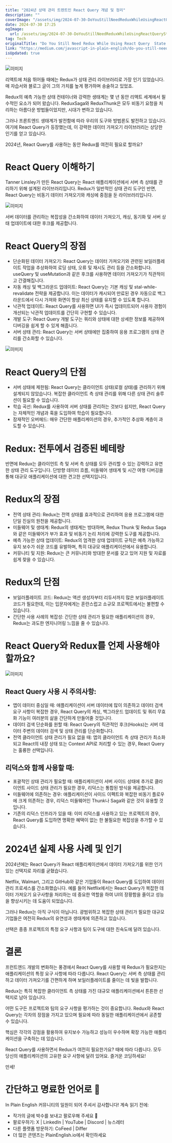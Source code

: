 ```yaml
---
title: "2024년 상태 관리 트렌트인 React Query 개념 및 정리"
description: ""
coverImage: "/assets/img/2024-07-30-DoYouStillNeedReduxWhileUsingReactQueryStateManagement2024_0.png"
date: 2024-07-30 17:25
ogImage: 
  url: /assets/img/2024-07-30-DoYouStillNeedReduxWhileUsingReactQueryStateManagement2024_0.png
tag: Tech
originalTitle: "Do You Still Need Redux While Using React Query  State Management 2024"
link: "https://medium.com/javascript-in-plain-english/do-you-still-need-redux-while-using-react-query-state-management-2024-f4d0ce881946"
isUpdated: true
---
```







![이미지](/assets/img/2024-07-30-DoYouStillNeedReduxWhileUsingReactQueryStateManagement2024_0.png)

리액트에 처음 뛰어들 때에는 Redux가 상태 관리 라이브러리로 가장 인기 있었습니다. 매 자습서와 블로그 글이 그의 가치를 높게 평가하며 송술하고 있었죠.

Redux의 예측 가능한 상태 컨테이너와 강력한 생태계는 몇 년 동안 리액트 세계에서 필수적인 요소가 되어 왔습니다. ReduxSaga와 ReduxThunk은 모두 비동기 요청을 처리하는 아름다운 방법들이었지만, 시대가 변하고 있습니다.

그러나 프론트엔드 생태계가 발전함에 따라 우리의 도구와 방법론도 발전하고 있습니다. 여기에 React Query가 등장했는데, 이 강력한 데이터 가져오기 라이브러리는 상당한 인기를 얻고 있습니다.


<div class="content-ad"></div>

2024년, React Query를 사용하는 동안 Redux를 여전히 필요로 할까요?

# React Query 이해하기

Tanner Linsley가 만든 React Query는 React 애플리케이션에서 서버 측 상태를 관리하기 위해 설계된 라이브러리입니다. Redux가 일반적인 상태 관리 도구인 반면, React Query는 비동기 데이터 가져오기와 캐싱에 중점을 둔 라이브러리입니다.

![이미지](/assets/img/2024-07-30-DoYouStillNeedReduxWhileUsingReactQueryStateManagement2024_1.png)

<div class="content-ad"></div>

서버 데이터를 관리하는 복잡성을 간소화하여 데이터 가져오기, 캐싱, 동기화 및 서버 상태 업데이트에 대한 후크를 제공합니다.

# React Query의 장점

- 단순화된 데이터 가져오기: React Query는 데이터 가져오기와 관련된 보일러플레이트 작업을 추상화하여 로딩 상태, 오류 및 재시도 관리 등을 간소화합니다. useQuery 및 useMutation과 같은 후크를 사용하면 데이터 가져오기가 직관적이고 간결해집니다.
- 자동 캐싱 및 백그라운드 업데이트: React Query는 기본 캐싱 및 stal-while-revalidate 전략을 제공합니다. 이는 데이터가 캐시되어 만료된 경우 자동으로 백그라운드에서 다시 가져와 화면이 항상 최신 상태를 유지할 수 있도록 합니다.
- 낙관적 업데이트: React Query를 사용하면 UI가 즉시 업데이트되어 사용자 경험이 개선되는 낙관적 업데이트를 간단히 구현할 수 있습니다.
- 개발 도구: React Query 개발 도구는 쿼리와 상태에 대한 상세한 정보를 제공하여 디버깅을 쉽게 할 수 있게 해줍니다.
- 서버 상태 관리: React Query는 서버 상태에만 집중하여 응용 프로그램의 상태 관리를 간소화할 수 있습니다.

![이미지](/assets/img/2024-07-30-DoYouStillNeedReduxWhileUsingReactQueryStateManagement2024_2.png)

<div class="content-ad"></div>

# React Query의 단점

- 서버 상태에 제한됨: React Query는 클라이언트 상태(로컬 상태)를 관리하기 위해 설계되지 않았습니다. 복잡한 클라이언트 측 상태 관리를 위해 다른 상태 관리 솔루션이 필요할 수 있습니다.
- 학습 곡선: Redux를 사용하여 서버 상태를 관리하는 것보다 쉽지만, React Query는 자체적인 개념과 훅을 도입하여 학습이 필요합니다.
- 잠재적인 오버헤드: 매우 간단한 애플리케이션의 경우, 추가적인 추상화 계층이 과도할 수 있습니다.

# Redux: 전투에서 검증된 베테랑

반면에 Redux는 클라이언트 측 및 서버 측 상태를 모두 관리할 수 있는 강력하고 유연한 상태 관리 도구입니다. 단방향 데이터 흐름, 미들웨어 생태계 및 시간 여행 디버깅을 통해 대규모 애플리케이션에 대한 견고한 선택지입니다.

<div class="content-ad"></div>

# Redux의 장점

- 전역 상태 관리: Redux는 전역 상태를 효과적으로 관리하여 응용 프로그램에 대한 단일 진실의 원천을 제공합니다.
- 미들웨어 및 생태계: Redux의 생태계는 방대하며, Redux Thunk 및 Redux Saga와 같은 미들웨어가 부가 효과 및 비동기 논리 처리에 강력한 도구를 제공합니다.
- 예측 가능한 상태 업데이트: Redux의 엄격한 상태 업데이트 규칙은 예측 가능하고 유지 보수가 쉬운 코드를 유발하며, 특히 대규모 애플리케이션에서 유용합니다.
- 커뮤니티 및 지원: Redux는 큰 커뮤니티와 방대한 문서를 갖고 있어 지원 및 자료를 쉽게 찾을 수 있습니다.

# Redux의 단점

- 보일러플레이트 코드: Redux는 액션 생성자부터 리듀서까지 많은 보일러플레이트 코드가 필요한데, 이는 입문자에게는 혼란스럽고 소규모 프로젝트에서는 불편할 수 있습니다.
- 간단한 사용 사례의 복잡성: 간단한 상태 관리가 필요한 애플리케이션의 경우, Redux는 과도한 엔지니어링 느낌을 줄 수 있습니다.

<div class="content-ad"></div>

# React Query와 Redux를 언제 사용해야 할까요?

![이미지](/assets/img/2024-07-30-DoYouStillNeedReduxWhileUsingReactQueryStateManagement2024_3.png)

## React Query 사용 시 주의사항:

- 앱이 데이터 중심일 때: 애플리케이션이 서버 데이터에 많이 의존하고 데이터 검색 요구 사항이 복잡한 경우, React Query의 캐싱, 백그라운드 업데이트 및 쿼리 무효화 기능이 여러분의 삶을 간단하게 만들어줄 것입니다.
- 데이터 검색 단순화를 원할 때: React Query의 직관적인 후크(Hooks)는 서버 데이터 주변의 데이터 검색 및 상태 관리를 단순화합니다.
- 전역 클라이언트 상태 관리가 필요 없을 때: 앱의 클라이언트 측 상태 관리가 최소화되고 React의 내장 상태 또는 Context API로 처리할 수 있는 경우, React Query는 훌륭한 선택입니다.

<div class="content-ad"></div>

## 리덕스와 함께 사용할 때:

- 포괄적인 상태 관리가 필요할 때: 애플리케이션이 서버 사이드 상태에 추가로 클라이언트 사이드 상태 관리가 필요한 경우, 리덕스는 통합된 방식을 제공합니다.
- 미들웨어에 의존하는 경우: 애플리케이션이 사이드 이펙트와 복잡한 비동기 플로우에 크게 의존하는 경우, 리덕스 미들웨어인 Thunk나 Saga와 같은 것이 유용할 것입니다.
- 기존의 리덕스 인프라가 있을 때: 이미 리덕스를 사용하고 있는 프로젝트의 경우, React Query를 도입하면 명확한 혜택이 없는 한 불필요한 복잡성을 추가할 수 있습니다.

# 2024년 실제 사용 사례 및 인기

2024년에는 React Query가 React 애플리케이션에서 데이터 가져오기를 위한 인기 있는 선택지로 자리를 굳혔습니다.

<div class="content-ad"></div>

Netflix, Walmart, 그리고 GitHub와 같은 기업들이 React Query를 도입하여 데이터 관리 프로세스를 간소화했습니다. 예를 들어 Netflix에서는 React Query가 복잡한 데이터 가져오기 요구사항을 처리하는 데 중요한 역할을 하여 UI의 장황함을 줄이고 성능을 향상시키는 데 도움이 되었습니다.

그러나 Redux는 아직 구식이 아닙니다. 광범위하고 복잡한 상태 관리가 필요한 대규모 기업들은 여전히 Redux의 유연성과 생태계에 의존하고 있습니다.

선택은 종종 프로젝트의 특정 요구 사항과 팀이 도구에 대한 친숙도에 달려 있습니다.

# 결론

<div class="content-ad"></div>

프런트엔드 개발의 변화하는 풍경에서 React Query를 사용할 때 Redux가 필요한지는 애플리케이션의 특정 요구 사항에 따라 다릅니다. React Query는 서버 측 상태를 관리하고 데이터 가져오기를 간편하게 하며 보일러플레이트를 줄이는 데 빛을 발합니다.

Redux는 특히 복잡한 클라이언트 측 상태를 가진 대규모 애플리케이션에서 튼튼한 선택지로 남아 있습니다.

어떤 도구든 프로젝트와 팀의 요구 사항을 평가하는 것이 중요합니다. Redux와 React Query는 각자의 장점을 가지고 있으며 필요에 따라 동일한 애플리케이션에서 공존할 수 있습니다.

핵심은 각각의 강점을 활용하여 유지보수 가능하고 성능이 우수하며 확장 가능한 애플리케이션을 구축하는 데 있습니다.

<div class="content-ad"></div>

React Query를 사용하면서 Redux가 여전히 필요한가요? 때에 따라 다릅니다. 모두 당신의 애플리케이션의 고유한 요구 사항에 달려 있어요. 즐거운 코딩하세요!

만세!

# 간단하고 명료한 언어로 🚀

In Plain English 커뮤니티의 일원이 되어 주셔서 감사합니다! 계속 읽기 전에:

<div class="content-ad"></div>

- 작가의 글에 박수를 보내고 팔로우해 주세요 👏
- 팔로우하기: X | LinkedIn | YouTube | Discord | 뉴스레터
- 다른 플랫폼 방문하기: CoFeed | Differ
- 더 많은 콘텐츠는 PlainEnglish.io에서 확인하세요